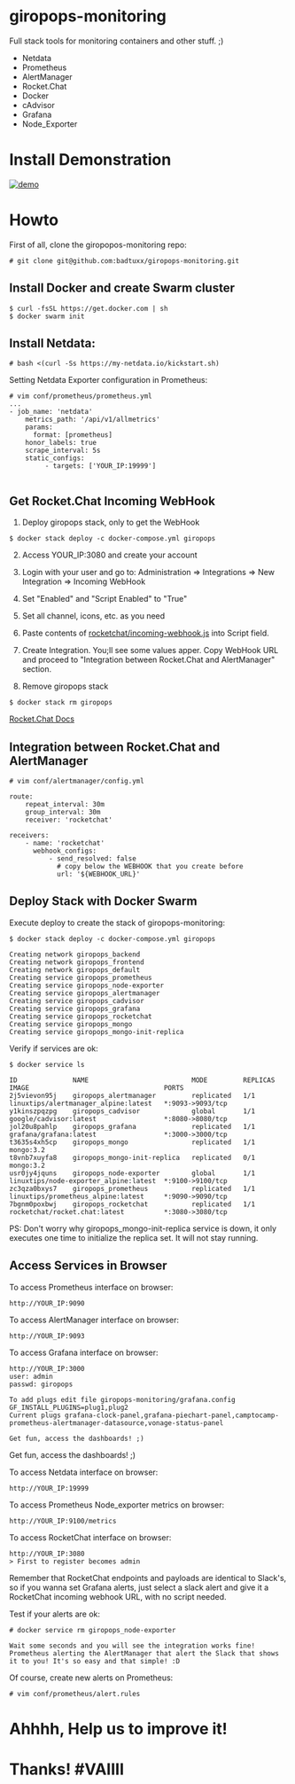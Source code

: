 # giropops-monitoring
Full stack tools for monitoring containers and other stuff. ;)
- Netdata
- Prometheus
- AlertManager
- Rocket.Chat
- Docker
- cAdvisor
- Grafana
- Node_Exporter


# Install Demonstration

[![demo](https://asciinema.org/a/P1LJ9GYTVamd9AwjJmVWLErqD.png)](https://asciinema.org/a/P1LJ9GYTVamd9AwjJmVWLErqD?speed=2&autoplay=1)


# Howto
First of all, clone the giropopos-monitoring repo:
```
# git clone git@github.com:badtuxx/giropops-monitoring.git
```

## Install Docker and create Swarm cluster
```
$ curl -fsSL https://get.docker.com | sh
$ docker swarm init

```

## Install Netdata:
```
# bash <(curl -Ss https://my-netdata.io/kickstart.sh)
```

Setting Netdata Exporter configuration in Prometheus:
```
# vim conf/prometheus/prometheus.yml
...
- job_name: 'netdata'
    metrics_path: '/api/v1/allmetrics'
    params:
      format: [prometheus]
    honor_labels: true
    scrape_interval: 5s
    static_configs:
         - targets: ['YOUR_IP:19999']


```


## Get Rocket.Chat Incoming WebHook 

1) Deploy giropops stack, only to get the WebHook

```
$ docker stack deploy -c docker-compose.yml giropops
```

2) Access YOUR_IP:3080 and create your account

3) Login with your user and go to: Administration => Integrations => New Integration => Incoming WebHook

4) Set "Enabled" and "Script Enabled" to "True"

5) Set all channel, icons, etc. as you need

6) Paste contents of [rocketchat/incoming-webhook.js](conf/rocketchat/incoming-webhook.js) into Script field.

7) Create Integration. You;ll see some values apper. Copy WebHook URL and proceed to "Integration between Rocket.Chat and AlertManager" section.

8) Remove giropops stack
```
$ docker stack rm giropops
```
[Rocket.Chat Docs](https://rocket.chat/docs/administrator-guides/integrations/)


## Integration between Rocket.Chat and AlertManager

```
# vim conf/alertmanager/config.yml

route:
    repeat_interval: 30m
    group_interval: 30m
    receiver: 'rocketchat'

receivers:
    - name: 'rocketchat'
      webhook_configs:
          - send_resolved: false
            # copy below the WEBHOOK that you create before
            url: '${WEBHOOK_URL}'

```


## Deploy Stack with Docker Swarm

Execute deploy to create the stack of giropops-monitoring:
```
$ docker stack deploy -c docker-compose.yml giropops

Creating network giropops_backend
Creating network giropops_frontend
Creating network giropops_default
Creating service giropops_prometheus
Creating service giropops_node-exporter
Creating service giropops_alertmanager
Creating service giropops_cadvisor
Creating service giropops_grafana
Creating service giropops_rocketchat
Creating service giropops_mongo
Creating service giropops_mongo-init-replica

```

Verify if services are ok:
```
$ docker service ls

ID              NAME                          MODE         REPLICAS  IMAGE                                  PORTS
2j5vievon95j    giropops_alertmanager         replicated   1/1       linuxtips/alertmanager_alpine:latest   *:9093->9093/tcp
y1kinszpqzpg    giropops_cadvisor             global       1/1       google/cadvisor:latest                 *:8080->8080/tcp
jol20u8pahlp    giropops_grafana              replicated   1/1       grafana/grafana:latest                 *:3000->3000/tcp
t3635s4xh5cp    giropops_mongo                replicated   1/1       mongo:3.2
t8vnb7xuyfa8    giropops_mongo-init-replica   replicated   0/1       mongo:3.2
usr0jy4jquns    giropops_node-exporter        global       1/1       linuxtips/node-exporter_alpine:latest  *:9100->9100/tcp
zc3qza0bxys7    giropops_prometheus           replicated   1/1       linuxtips/prometheus_alpine:latest     *:9090->9090/tcp
7bgnm0poxbwj    giropops_rocketchat           replicated   1/1       rocketchat/rocket.chat:latest          *:3080->3080/tcp

```
PS: Don't worry why giropops_mongo-init-replica service is down, it only executes one time to initialize the replica set. It will not stay running.


## Access Services in Browser

To access Prometheus interface on browser:
```
http://YOUR_IP:9090
```

To access AlertManager interface on browser:
```
http://YOUR_IP:9093
```

To access Grafana interface on browser:
```
http://YOUR_IP:3000
user: admin
passwd: giropops

To add plugs edit file giropops-monitoring/grafana.config
GF_INSTALL_PLUGINS=plug1,plug2
Current plugs grafana-clock-panel,grafana-piechart-panel,camptocamp-prometheus-alertmanager-datasource,vonage-status-panel

Get fun, access the dashboards! ;)

```
Get fun, access the dashboards! ;)

To access Netdata interface on browser:
```
http://YOUR_IP:19999
```

To access Prometheus Node_exporter metrics on browser:
```
http://YOUR_IP:9100/metrics
```

To access RocketChat interface on browser:  
```
http://YOUR_IP:3080
> First to register becomes admin
```
Remember that RocketChat endpoints and payloads are identical to Slack's, so if you wanna set Grafana alerts, just select a slack alert and give it a RocketChat incoming webhook URL, with no script needed.


Test if your alerts are ok:
```
# docker service rm giropops_node-exporter

Wait some seconds and you will see the integration works fine! Prometheus alerting the AlertManager that alert the Slack that shows it to you! It's so easy and that simple! :D
```


Of course, create new alerts on Prometheus:
```
# vim conf/prometheus/alert.rules
```


# Ahhhh, Help us to improve it!
# Thanks! #VAIIII
